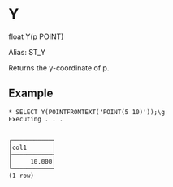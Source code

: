 # Y #

float Y(p POINT)

Alias: ST_Y

Returns the y-coordinate of p.

## Example ##

    * SELECT Y(POINTFROMTEXT('POINT(5 10)'));\g
    Executing . . .


    ┌───────────┐
    │col1       │
    ├───────────┤
    │     10.000│
    └───────────┘
    (1 row)
